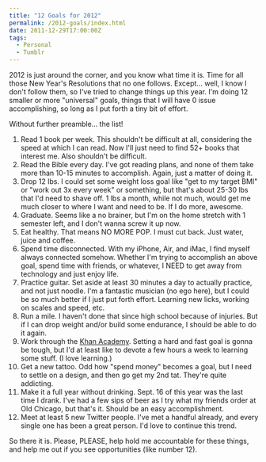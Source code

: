 ```yaml
---
title: "12 Goals for 2012"
permalink: /2012-goals/index.html
date: 2011-12-29T17:00:00Z
tags: 
  - Personal
  - Tumblr
---
```


2012 is just around the corner, and you know what time it is. Time for all those New Year's Resolutions that no one follows. Except… well, I know I don't follow them, so I've tried to change things up this year. I'm doing 12 smaller or more "universal" goals, things that I will have 0 issue accomplishing, so long as I put forth a tiny bit of effort.

Without further preamble… the list!

1. Read 1 book per week. This shouldn't be difficult at all, considering the speed at which I can read. Now I'll just need to find 52+ books that interest me. Also shouldn't be difficult.
2. Read the Bible every day. I've got reading plans, and none of them take more than 10-15 minutes to accomplish. Again, just a matter of doing it.
3. Drop 12 lbs. I could set some weight loss goal like "get to my target BMI" or "work out 3x every week" or something, but that's about 25-30 lbs that I'd need to shave off. 1 lbs a month, while not much, would get me much closer to where I want and need to be. If I do more, awesome.
4. Graduate. Seems like a no brainer, but I'm on the home stretch with 1 semester left, and I don't wanna screw it up now.
5. Eat healthy. That means NO MORE POP. I must cut back. Just water, juice and coffee.
6. Spend time disconnected. With my iPhone, Air, and iMac, I find myself always connected somehow. Whether I'm trying to accomplish an above goal, spend time with friends, or whatever, I NEED to get away from technology and just enjoy life.
7. Practice guitar. Set aside at least 30 minutes a day to actually practice, and not just noodle. I'm a fantastic musician (no ego here), but I could be so much better if I just put forth effort. Learning new licks, working on scales and speed, etc.
8. Run a mile. I haven't done that since high school because of injuries. But if I can drop weight and/or build some endurance, I should be able to do it again.
9. Work through the <a href="http://www.khanacademy.org/" target="_blank">Khan Academy</a>. Setting a hard and fast goal is gonna be tough, but I'd at least like to devote a few hours a week to learning some stuff. (I love learning.)
10. Get a new tattoo. Odd how "spend money" becomes a goal, but I need to settle on a design, and then go get my 2nd tat. They're quite addicting.
11. Make it a full year without drinking. Sept. 16 of this year was the last time I drank. I've had a few sips of beer as I try what my friends order at Old Chicago, but that's it. Should be an easy accomplishment.
12. Meet at least 5 new Twitter people. I've met a handful already, and every single one has been a great person. I'd love to continue this trend.

So there it is. Please, PLEASE, help hold me accountable for these things, and help me out if you see opportunities (like number 12).
